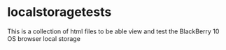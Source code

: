 # localstoragetests
This is a collection of html files to be able view and test the BlackBerry 10 OS browser local storage
